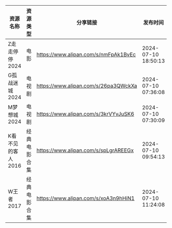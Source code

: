 | 资源名称        | 资源类型   | 分享链接                                 | 发布时间                |
| ----------- | ------ | ------------------------------------ | ------------------- |
| Z走走停停2024   | 电影     | https://www.alipan.com/s/nmFpAk1BvEc | 2024-07-10 18:50:13 |
| G孤战迷城2024   | 电视剧    | https://www.alipan.com/s/26pa3QWckXa | 2024-07-10 07:36:08 |
| M梦想城2024    | 电视剧    | https://www.alipan.com/s/3krVYvJuSK6 | 2024-07-10 07:30:09 |
| K看不见的客人2016 | 经典电影合集 | https://www.alipan.com/s/spLgrAREEGx | 2024-07-10 09:54:13 |
| W王者2017     | 经典电影合集 | https://www.alipan.com/s/xoA3n9hHiN1 | 2024-07-10 11:24:08 |
